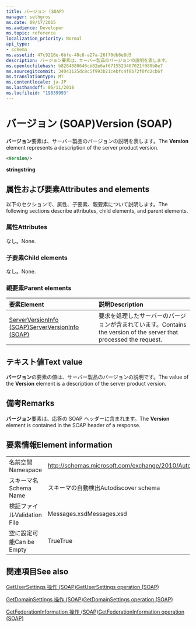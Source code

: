 ```yaml
---
title: バージョン (SOAP)
manager: sethgros
ms.date: 09/17/2015
ms.audience: Developer
ms.topic: reference
localization_priority: Normal
api_type:
- schema
ms.assetid: 47c9216e-6bfe-48c8-a27a-26f70db8e8d5
description: バージョン要素は、サーバー製品のバージョンの説明を表します。
ms.openlocfilehash: b8284880646cb82e6af6715523467021f080b8e7
ms.sourcegitcommit: 34041125dc8c5f993b21cebfc4f8b72f0fd2cb6f
ms.translationtype: MT
ms.contentlocale: ja-JP
ms.lasthandoff: 06/11/2018
ms.locfileid: "19839993"
---
```

# <a name="version-soap"></a><span data-ttu-id="46666-103">バージョン (SOAP)</span><span class="sxs-lookup"><span data-stu-id="46666-103">Version (SOAP)</span></span>

<span data-ttu-id="46666-104">**バージョン**要素は、サーバー製品のバージョンの説明を表します。</span><span class="sxs-lookup"><span data-stu-id="46666-104">The **Version** element represents a description of the server product version.</span></span> 
  
```XML
<Version/>
```

 <span data-ttu-id="46666-105">**string**</span><span class="sxs-lookup"><span data-stu-id="46666-105">**string**</span></span>
## <a name="attributes-and-elements"></a><span data-ttu-id="46666-106">属性および要素</span><span class="sxs-lookup"><span data-stu-id="46666-106">Attributes and elements</span></span>

<span data-ttu-id="46666-107">以下のセクションで、属性、子要素、親要素について説明します。</span><span class="sxs-lookup"><span data-stu-id="46666-107">The following sections describe attributes, child elements, and parent elements.</span></span>
  
### <a name="attributes"></a><span data-ttu-id="46666-108">属性</span><span class="sxs-lookup"><span data-stu-id="46666-108">Attributes</span></span>

<span data-ttu-id="46666-109">なし。</span><span class="sxs-lookup"><span data-stu-id="46666-109">None.</span></span>
  
### <a name="child-elements"></a><span data-ttu-id="46666-110">子要素</span><span class="sxs-lookup"><span data-stu-id="46666-110">Child elements</span></span>

<span data-ttu-id="46666-111">なし。</span><span class="sxs-lookup"><span data-stu-id="46666-111">None.</span></span>
  
### <a name="parent-elements"></a><span data-ttu-id="46666-112">親要素</span><span class="sxs-lookup"><span data-stu-id="46666-112">Parent elements</span></span>

|<span data-ttu-id="46666-113">**要素**</span><span class="sxs-lookup"><span data-stu-id="46666-113">**Element**</span></span>|<span data-ttu-id="46666-114">**説明**</span><span class="sxs-lookup"><span data-stu-id="46666-114">**Description**</span></span>|
|:-----|:-----|
|[<span data-ttu-id="46666-115">ServerVersionInfo (SOAP)</span><span class="sxs-lookup"><span data-stu-id="46666-115">ServerVersionInfo (SOAP)</span></span>](serverversioninfo-soap.md) <br/> |<span data-ttu-id="46666-116">要求を処理したサーバーのバージョンが含まれています。</span><span class="sxs-lookup"><span data-stu-id="46666-116">Contains the version of the server that processed the request.</span></span>  <br/> |
   
## <a name="text-value"></a><span data-ttu-id="46666-117">テキスト値</span><span class="sxs-lookup"><span data-stu-id="46666-117">Text value</span></span>

<span data-ttu-id="46666-118">**バージョン**の要素の値は、サーバー製品のバージョンの説明です。</span><span class="sxs-lookup"><span data-stu-id="46666-118">The value of the **Version** element is a description of the server product version.</span></span> 
  
## <a name="remarks"></a><span data-ttu-id="46666-119">備考</span><span class="sxs-lookup"><span data-stu-id="46666-119">Remarks</span></span>

<span data-ttu-id="46666-120">**バージョン**要素は、応答の SOAP ヘッダーに含まれます。</span><span class="sxs-lookup"><span data-stu-id="46666-120">The **Version** element is contained in the SOAP header of a response.</span></span> 
  
## <a name="element-information"></a><span data-ttu-id="46666-121">要素情報</span><span class="sxs-lookup"><span data-stu-id="46666-121">Element information</span></span>

|||
|:-----|:-----|
|<span data-ttu-id="46666-122">名前空間</span><span class="sxs-lookup"><span data-stu-id="46666-122">Namespace</span></span>  <br/> |http://schemas.microsoft.com/exchange/2010/Autodiscover  <br/> |
|<span data-ttu-id="46666-123">スキーマ名</span><span class="sxs-lookup"><span data-stu-id="46666-123">Schema Name</span></span>  <br/> |<span data-ttu-id="46666-124">スキーマの自動検出</span><span class="sxs-lookup"><span data-stu-id="46666-124">Autodiscover schema</span></span>  <br/> |
|<span data-ttu-id="46666-125">検証ファイル</span><span class="sxs-lookup"><span data-stu-id="46666-125">Validation File</span></span>  <br/> |<span data-ttu-id="46666-126">Messages.xsd</span><span class="sxs-lookup"><span data-stu-id="46666-126">Messages.xsd</span></span>  <br/> |
|<span data-ttu-id="46666-127">空に設定可能</span><span class="sxs-lookup"><span data-stu-id="46666-127">Can be Empty</span></span>  <br/> |<span data-ttu-id="46666-128">True</span><span class="sxs-lookup"><span data-stu-id="46666-128">True</span></span>  <br/> |
   
## <a name="see-also"></a><span data-ttu-id="46666-129">関連項目</span><span class="sxs-lookup"><span data-stu-id="46666-129">See also</span></span>



[<span data-ttu-id="46666-130">GetUserSettings 操作 (SOAP)</span><span class="sxs-lookup"><span data-stu-id="46666-130">GetUserSettings operation (SOAP)</span></span>](getusersettings-operation-soap.md)
  
[<span data-ttu-id="46666-131">GetDomainSettings 操作 (SOAP)</span><span class="sxs-lookup"><span data-stu-id="46666-131">GetDomainSettings operation (SOAP)</span></span>](getdomainsettings-operation-soap.md)
  
[<span data-ttu-id="46666-132">GetFederationInformation 操作 (SOAP)</span><span class="sxs-lookup"><span data-stu-id="46666-132">GetFederationInformation operation (SOAP)</span></span>](getfederationinformation-operation-soap.md)

